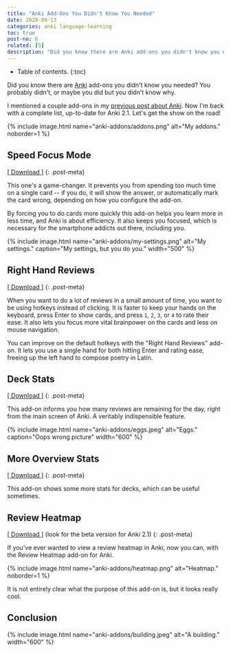```yaml
---
title: "Anki Add-Ons You Didn't Know You Needed"
date: 2020-09-13
categories: anki language-learning
toc: true
post-no: 6
related: [5]
description: "Did you know there are Anki add-ons you didn't know you needed? You probably didn't, or maybe you did but you didn't know why."
---
```


* Table of contents.
{:toc}

Did you know there are [Anki](https://apps.ankiweb.net/) add-ons you didn't know you needed? You probably didn't, or maybe you did but you didn't know why.

I mentioned a couple add-ons in my [previous post about Anki](/getting-the-most-out-of-anki). Now I'm back with a complete list, up-to-date for Anki 2.1. Let's get the show on the road!

{% include image.html name="anki-addons/addons.png" alt="My addons." noborder=1 %}

## Speed Focus Mode

[[ Download ]](https://ankiweb.net/shared/info/1046608507)
{: .post-meta}

This one's a game-changer. It prevents you from spending too much time on a single card -- if you do, it will show the answer, or automatically mark the card wrong, depending on how you configure the add-on.

By forcing you to do cards more quickly this add-on helps you learn more in less time, and Anki is about efficiency. It also keeps you focused, which is necessary for the smartphone addicts out there, including you.

{% include image.html name="anki-addons/my-settings.png" alt="My settings." caption="My settings, but you do you." width="500" %}

## Right Hand Reviews

[[ Download ]](https://ankiweb.net/shared/info/850294128)
{: .post-meta}

When you want to do a lot of reviews in a small amount of time, you want to be using hotkeys instead of clicking. It is faster to keep your hands on the keyboard, press Enter to show cards, and press `1`, `2`, `3`, or `4` to rate their ease. It also lets you focus more vital brainpower on the cards and less on mouse navigation.

You can improve on the default hotkeys with the "Right Hand Reviews" add-on. It lets you use a single hand for both hitting Enter and rating ease, freeing up the left hand to compose poetry in Latin.

## Deck Stats

[[ Download ]](https://ankiweb.net/shared/info/1421528223)
{: .post-meta}

This add-on informs you how many reviews are remaining for the day, right from the main screen of Anki. A veritably indispensible feature.

{% include image.html name="anki-addons/eggs.jpeg" alt="Eggs." caption="Oops wrong picture" width="600" %}

## More Overview Stats

[[ Download ]](https://ankiweb.net/shared/info/2116130837)
{: .post-meta}

This add-on shows some more stats for decks, which can be useful sometimes.

## Review Heatmap

[[ Download ]](https://ankiweb.net/shared/info/1771074083) (look for the beta version for Anki 2.1)
{: .post-meta}

If you've ever wanted to view a review heatmap in Anki, now you can, with the Review Heatmap add-on for Anki.

{% include image.html name="anki-addons/heatmap.png" alt="Heatmap." noborder=1 %}

It is not entirely clear what the purpose of this add-on is, but it looks really cool.

## Conclusion

{% include image.html name="anki-addons/building.jpeg" alt="A building." width="600" %}
